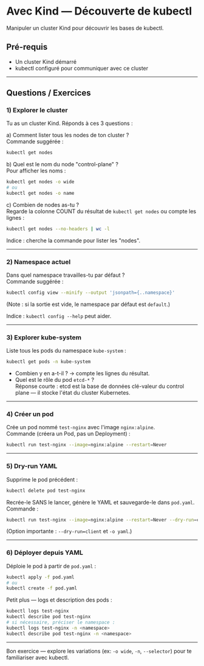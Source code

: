 # Avec Kind — Découverte de kubectl

Manipuler un cluster Kind pour découvrir les bases de kubectl.

## Pré-requis
- Un cluster Kind démarré
- kubectl configuré pour communiquer avec ce cluster

---

## Questions / Exercices

### 1) Explorer le cluster
Tu as un cluster Kind. Réponds à ces 3 questions :

a) Comment lister tous les nodes de ton cluster ?  
Commande suggérée :
```bash
kubectl get nodes
```

b) Quel est le nom du node "control-plane" ?  
Pour afficher les noms :
```bash
kubectl get nodes -o wide
# ou
kubectl get nodes -o name
```

c) Combien de nodes as-tu ?  
Regarde la colonne COUNT du résultat de `kubectl get nodes` ou compte les lignes :
```bash
kubectl get nodes --no-headers | wc -l
```

Indice : cherche la commande pour lister les "nodes".

---

### 2) Namespace actuel
Dans quel namespace travailles-tu par défaut ?  
Commande suggérée :
```bash
kubectl config view --minify --output 'jsonpath={..namespace}'
```
(Note : si la sortie est vide, le namespace par défaut est `default`.)

Indice : `kubectl config --help` peut aider.

---

### 3) Explorer kube-system
Liste tous les pods du namespace `kube-system` :
```bash
kubectl get pods -n kube-system
```
- Combien y en a-t-il ? → compte les lignes du résultat.
- Quel est le rôle du pod `etcd-*` ?  
    Réponse courte : etcd est la base de données clé-valeur du control plane — il stocke l'état du cluster Kubernetes.

---

### 4) Créer un pod
Crée un pod nommé `test-nginx` avec l'image `nginx:alpine`.  
Commande (créera un Pod, pas un Deployment) :
```bash
kubectl run test-nginx --image=nginx:alpine --restart=Never
```

---

### 5) Dry-run YAML
Supprime le pod précédent :
```bash
kubectl delete pod test-nginx
```
Recrée-le SANS le lancer, génère le YAML et sauvegarde-le dans `pod.yaml`.  
Commande :
```bash
kubectl run test-nginx --image=nginx:alpine --restart=Never --dry-run=client -o yaml > pod.yaml
```
(Option importante : `--dry-run=client` et `-o yaml`.)

---

### 6) Déployer depuis YAML
Déploie le pod à partir de `pod.yaml` :
```bash
kubectl apply -f pod.yaml
# ou
kubectl create -f pod.yaml
```

Petit plus — logs et description des pods :
```bash
kubectl logs test-nginx
kubectl describe pod test-nginx
# si nécessaire, préciser le namespace :
kubectl logs test-nginx -n <namespace>
kubectl describe pod test-nginx -n <namespace>
```

---

Bon exercice — explore les variations (ex: `-o wide`, `-n`, `--selector`) pour te familiariser avec kubectl.